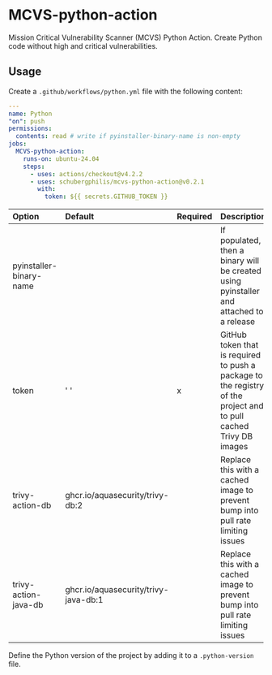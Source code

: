 # MCVS-python-action

Mission Critical Vulnerability Scanner (MCVS) Python Action. Create Python code without high and critical vulnerabilities.

## Usage

Create a `.github/workflows/python.yml` file with the following content:

```yaml
---
name: Python
"on": push
permissions:
  contents: read # write if pyinstaller-binary-name is non-empty
jobs:
  MCVS-python-action:
    runs-on: ubuntu-24.04
    steps:
      - uses: actions/checkout@v4.2.2
      - uses: schubergphilis/mcvs-python-action@v0.2.1
        with:
          token: ${{ secrets.GITHUB_TOKEN }}
```

<!-- markdownlint-disable MD013 -->

| Option                  | Default                              | Required | Description                                                                                                       |
| :---------------------- | :----------------------------------- | -------- | :---------------------------------------------------------------------------------------------------------------- |
| pyinstaller-binary-name |                                      |          | If populated, then a binary will be created using pyinstaller and attached to a release                           |
| token                   | ' '                                  | x        | GitHub token that is required to push a package to the registry of the project and to pull cached Trivy DB images |
| trivy-action-db         | ghcr.io/aquasecurity/trivy-db:2      |          | Replace this with a cached image to prevent bump into pull rate limiting issues                                   |
| trivy-action-java-db    | ghcr.io/aquasecurity/trivy-java-db:1 |          | Replace this with a cached image to prevent bump into pull rate limiting issues                                   |

<!-- markdownlint-enable MD013 -->

Define the Python version of the project by adding it to a `.python-version`
file.
